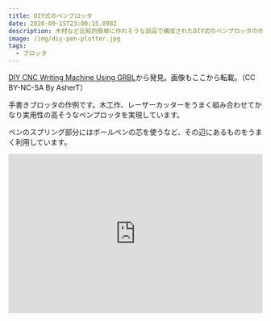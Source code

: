 ```yaml
---
title: DIY式のペンプロッタ
date: 2020-09-15T23:00:15.098Z
description: 木材など比較的簡単に作れそうな部品で構成されたDIY式のペンプロッタの作例を紹介します。
image: /img/diy-pen-plotter.jpg
tags:
  - プロッタ
---
```

[DIY CNC Writing Machine Using GRBL](https://www.instructables.com/id/DIY-CNC-Writing-Machine-Using-GRBL/)から発見。画像もここから転載。（CC BY-NC-SA By AsherT）

手書きプロッタの作例です。木工作、レーザーカッターをうまく組み合わせてかなり実用性の高そうなペンプロッタを実現しています。

ペンのスプリング部分にはボールペンの芯を使うなど、その辺にあるものをうまく利用しています。

<iframe width="100%" height="315" src="https://www.youtube.com/embed/atkGcfnsK3A" frameborder="0" allow="accelerometer; autoplay; encrypted-media; gyroscope; picture-in-picture" allowfullscreen></iframe>
